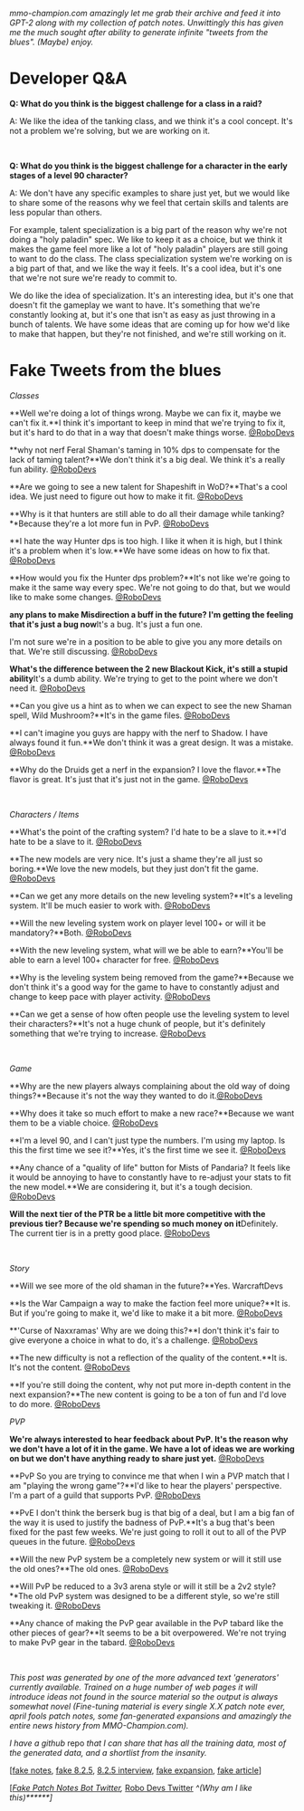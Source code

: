 *mmo-champion.com amazingly let me grab their archive and feed it into GPT-2 along with my collection of patch notes. Unwittingly this has given me the much sought after ability to generate infinite "tweets from the blues". (Maybe) enjoy.*

# Developer Q&A

**Q: What do you think is the biggest challenge for a class in a raid?**

A: We like the idea of the tanking class, and we think it's a cool concept. It's not a problem we're solving, but we are working on it.

&#x200B;

**Q: What do you think is the biggest challenge for a character in the early stages of a level 90 character?**

A: We don't have any specific examples to share just yet, but we would like to share some of the reasons why we feel that certain skills and talents are less popular than others.

For example, talent specialization is a big part of the reason why we're not doing a "holy paladin" spec. We like to keep it as a choice, but we think it makes the game feel more like a lot of "holy paladin" players are still going to want to do the class. The class specialization system we're working on is a big part of that, and we like the way it feels. It's a cool idea, but it's one that we're not sure we're ready to commit to.

We do like the idea of specialization. It's an interesting idea, but it's one that doesn't fit the gameplay we want to have. It's something that we're constantly looking at, but it's one that isn't as easy as just throwing in a bunch of talents. We have some ideas that are coming up for how we'd like to make that happen, but they're not finished, and we're still working on it.

# Fake Tweets from the blues

*Classes*

**Well we're doing a lot of things wrong. Maybe we can fix it, maybe we can't fix it.**I think it's important to keep in mind that we're trying to fix it, but it's hard to do that in a way that doesn't make things worse. [@RoboDevs](https://twitter.com/robodevs)

**why not nerf Feral Shaman's taming in 10% dps to compensate for the lack of taming talent?**We don't think it's a big deal. We think it's a really fun ability. [@RoboDevs](https://twitter.com/robodevs)

**Are we going to see a new talent for Shapeshift in WoD?**That's a cool idea. We just need to figure out how to make it fit. [@RoboDevs](https://twitter.com/robodevs)

**Why is it that hunters are still able to do all their damage while tanking?**Because they're a lot more fun in PvP. [@RoboDevs](https://twitter.com/robodevs)

**I hate the way Hunter dps is too high. I like it when it is high, but I think it's a problem when it's low.**We have some ideas on how to fix that. [@RoboDevs](https://twitter.com/robodevs)

**How would you fix the Hunter dps problem?**It's not like we're going to make it the same way every spec. We're not going to do that, but we would like to make some changes. [@RoboDevs](https://twitter.com/robodevs)

**any plans to make Misdirection a buff in the future? I'm getting the feeling that it's just a bug now**It's a bug. It's just a fun one.

I'm not sure we're in a position to be able to give you any more details on that. We're still discussing. [@RoboDevs](https://twitter.com/robodevs)

**What's the difference between the 2 new Blackout Kick, it's still a stupid ability**It's a dumb ability. We're trying to get to the point where we don't need it. [@RoboDevs](https://twitter.com/robodevs)

**Can you give us a hint as to when we can expect to see the new Shaman spell, Wild Mushroom?**It's in the game files. [@RoboDevs](https://twitter.com/robodevs)

**I can't imagine you guys are happy with the nerf to Shadow. I have always found it fun.**We don't think it was a great design. It was a mistake. [@RoboDevs](https://twitter.com/robodevs)

**Why do the Druids get a nerf in the expansion? I love the flavor.**The flavor is great. It's just that it's just not in the game. [@RoboDevs](https://twitter.com/robodevs)

&#x200B;

*Characters / Items*

**What's the point of the crafting system? I'd hate to be a slave to it.**I'd hate to be a slave to it. [@RoboDevs](https://twitter.com/robodevs)

**The new models are very nice. It's just a shame they're all just so boring.**We love the new models, but they just don't fit the game. [@RoboDevs](https://twitter.com/robodevs)

**Can we get any more details on the new leveling system?**It's a leveling system. It'll be much easier to work with. [@RoboDevs](https://twitter.com/robodevs)

**Will the new leveling system work on player level 100+ or will it be mandatory?**Both. [@RoboDevs](https://twitter.com/robodevs)

**With the new leveling system, what will we be able to earn?**You'll be able to earn a level 100+ character for free. [@RoboDevs](https://twitter.com/robodevs)

**Why is the leveling system being removed from the game?**Because we don't think it's a good way for the game to have to constantly adjust and change to keep pace with player activity. [@RoboDevs](https://twitter.com/robodevs)

**Can we get a sense of how often people use the leveling system to level their characters?**It's not a huge chunk of people, but it's definitely something that we're trying to increase. [@RoboDevs](https://twitter.com/robodevs)

&#x200B;

*Game*

**Why are the new players always complaining about the old way of doing things?**Because it's not the way they wanted to do it.[@RoboDevs](https://twitter.com/robodevs)

**Why does it take so much effort to make a new race?**Because we want them to be a viable choice. [@RoboDevs](https://twitter.com/robodevs)

**I'm a level 90, and I can't just type the numbers. I'm using my laptop. Is this the first time we see it?**Yes, it's the first time we see it. [@RoboDevs](https://twitter.com/robodevs)

**Any chance of a "quality of life" button for Mists of Pandaria? It feels like it would be annoying to have to constantly have to re-adjust your stats to fit the new model.**We are considering it, but it's a tough decision. [@RoboDevs](https://twitter.com/robodevs)

**Will the next tier of the PTR be a little bit more competitive with the previous tier? Because we're spending so much money on it**Definitely. The current tier is in a pretty good place. [@RoboDevs](https://twitter.com/robodevs)

&#x200B;

*Story*

**Will we see more of the old shaman in the future?**Yes. WarcraftDevs

**Is the War Campaign a way to make the faction feel more unique?**It is. But if you're going to make it, we'd like to make it a bit more. [@RoboDevs](https://twitter.com/robodevs)

**'Curse of Naxxramas' Why are we doing this?**I don't think it's fair to give everyone a choice in what to do, it's a challenge. [@RoboDevs](https://twitter.com/robodevs)

**The new difficulty is not a reflection of the quality of the content.**It is. It's not the content. [@RoboDevs](https://twitter.com/robodevs)

**If you're still doing the content, why not put more in-depth content in the next expansion?**The new content is going to be a ton of fun and I'd love to do more. [@RoboDevs](https://twitter.com/robodevs)

*PVP*

**We're always interested to hear feedback about PvP. It's the reason why we don't have a lot of it in the game. We have a lot of ideas we are working on but we don't have anything ready to share just yet.** [@RoboDevs](https://twitter.com/robodevs)

**PvP So you are trying to convince me that when I win a PVP match that I am "playing the wrong game"?**I'd like to hear the players' perspective. I'm a part of a guild that supports PvP. [@RoboDevs](https://twitter.com/robodevs)

**PvE I don't think the berserk bug is that big of a deal, but I am a big fan of the way it is used to justify the badness of PvP.**It's a bug that's been fixed for the past few weeks. We're just going to roll it out to all of the PVP queues in the future. [@RoboDevs](https://twitter.com/robodevs)

**Will the new PvP system be a completely new system or will it still use the old ones?**The old ones. [@RoboDevs](https://twitter.com/robodevs)

**Will PvP be reduced to a 3v3 arena style or will it still be a 2v2 style?**The old PvP system was designed to be a different style, so we're still tweaking it. [@RoboDevs](https://twitter.com/robodevs)

**Any chance of making the PvP gear available in the PvP tabard like the other pieces of gear?**It seems to be a bit overpowered. We're not trying to make PvP gear in the tabard. [@RoboDevs](https://twitter.com/robodevs)

&#x200B;

*This post was generated by one of the more advanced text 'generators' currently available. Trained on a huge number of web pages it will introduce ideas not found in the source material so the output is always somewhat novel (Fine-tuning material is every single X.X patch note ever, april fools patch notes, some fan-generated expansions and amazingly the entire news history from MMO-Champion.com).*

*I have a github* repo *that I can share that has all the training data, most of the generated data, and a shortlist from the insanity.*

\[[fake notes](https://www.reddit.com/r/wow/comments/d5sfcf/ai_generated_patch_notes_early_version_very_rough/), [fake 8.2.5](https://www.reddit.com/r/wow/comments/d778cm/i_asked_my_robot_about_patch_825_generated_patch/), [8.2.5 interview](https://www.reddit.com/r/wow/comments/d8ix9a/i_had_an_interview_with_my_robot_about_the/), [fake expansion](https://www.reddit.com/r/wow/comments/daolia/world_of_warcraft_terminus_oculatus_generated/), [fake article](https://www.reddit.com/r/wow/comments/dbj2x7/generated_unedited_ai_generated_article_i_found/)\]

\[[*Fake Patch Notes Bot Twitter*](https://twitter.com/BotPatch)*,* [Robo Devs Twitter](https://twitter.com/robodevs) *^(Why am I like this)**\*\*\*\*\]*